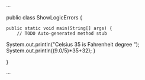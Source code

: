 ···

public class ShowLogicErrors {

	public static void main(String[] args) {
		// TODO Auto-generated method stub
System.out.println("Celsius 35 is Fahrenheit degree ");
System.out.println((9.0/5)*35+32);
	}

}

···
